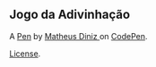 Jogo da Adivinhação
-------------------


A [Pen](https://codepen.io/matheusjp201/pen/JjEKbLL) by [Matheus Diniz ](https://codepen.io/matheusjp201) on [CodePen](https://codepen.io).

[License](https://codepen.io/matheusjp201/pen/JjEKbLL/license).